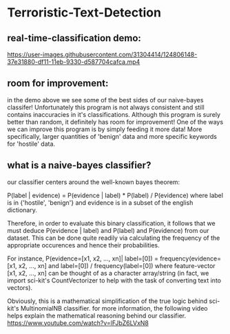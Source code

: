# Terroristic-Text-Detection

## real-time-classification demo:

https://user-images.githubusercontent.com/31304414/124806148-37e31880-df11-11eb-9330-d587704cafca.mp4

## room for improvement:

in the demo above we see some of the best sides of our naive-bayes classifer! Unfortunately this program is not always consistent and still contains inaccuracies in it's classifications. 
Although this program is surely better than random, it definitely has room for improvement! One of the ways we can improve this program is by simply feeding it more data!
More specifically, larger quantities of 'benign' data and more specific keywords for 'hostile' data. 

## what is a naive-bayes classifier?

our classifier centers around the well-known bayes theorem:

P(label | evidence) = P(evidence | label) * P(label) / P(evidence) where label is in {'hostile', 'benign'} and evidence is in a subset of the english dictionary.

Therefore, in order to evaluate this binary classification, it follows that we must deduce P(evidence | label) and P(label) and P(evidence) from our dataset.
This can be done quite readily via calculating the frequency of the appropriate occurences and hence their probabilities.

For instance, P(evidence=[x1, x2, ..., xn]| label=[0]) = frequency(evidence=[x1, x2, ..., xn] and label=[0]) / frequency(label=[0]) where feature-vector [x1, x2, ..., xn] can be thought of as a character array/string (in fact, we import sci-kit's CountVectorizer to help with the task of converting text into vectors).

Obviously, this is a mathematical simplification of the true logic behind sci-kit's MultinomialNB classifier.
for more information, the following video helps explain the mathematical reasoning behind our classifier.
https://www.youtube.com/watch?v=lFJbZ6LVxN8
